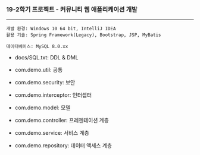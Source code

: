 ### 19-2학기 프로젝트 - 커뮤니티 웹 애플리케이션 개발
***
    개발 환경: Windows 10 64 bit, IntelliJ IDEA
    활용 기술: Spring Framework(Legacy), Bootstrap, JSP, MyBatis
    
    데이터베이스: MySQL 8.0.xx

* docs/SQL.txt: DDL & DML  

* com.demo.util: 공통  

* com.demo.security: 보안  

* com.demo.interceptor: 인터셉터  

* com.demo.model: 모델  

* com.demo.controller: 프레젠테이션 계층  

* com.demo.service: 서비스 계층  

* com.demo.repository: 데이터 액세스 계층  
